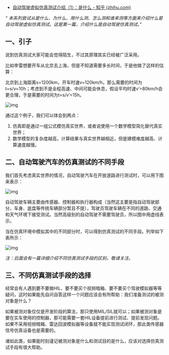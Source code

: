 - [自动驾驶虚拟仿真测试介绍（1）：是什么 - 知乎 (zhihu.com)](https://zhuanlan.zhihu.com/p/144732954)

*“ 本系列尝试从是什么、为什么、用什么测、怎么测和谁来测等方面来介绍什么是自动驾驶虚拟仿真测试。这是第一篇，介绍什么是自动驾驶仿真测试。”*

## 一、引子

说到仿真测试大家可能会觉得陌生，不过其原理其实已经被广泛采用。

比如李雷想要开车从北京去上海，但是不知道需要多长时间，于是他做了这样的估算：

北京到上海距离s=1200km，开车时速v=120km/h，那么需要的时间为t=s/v=10h；考虑到不是全程高速、中间可能会休息，假设平均时速v’=80km/h会更合理，于是需要的时间为t=s/v’=15h。

![img](https://pic1.zhimg.com/80/v2-4f4574f8fcea1dcdb81dbb4db611db40_720w.jpg)

通过这个例子，我们可以体会到两点：

1. 仿真即是通过一组公式模仿真实世界，或者说使用一个数学模型简化替代真实世界；
2. 数学模型的复杂度越高，计算结果与真实世界越相近，但是建模难度越高、计算速度越慢。

## 二、自动驾驶汽车的仿真测试的不同手段

我们首先考虑真实世界的情况，自动驾驶汽车在开放道路进行测试时，可以用下图来表示：

![img](https://pic3.zhimg.com/80/v2-4fe1e29fe989411f86c6c4c82922ef9e_720w.jpg)

自动驾驶车辆主要由传感器、控制器和执行器构成（当然这主要是指自动驾驶部分，车身、底盘等传统车辆部分暂且不提），驾驶员驾驶车辆在不同的道路、交通和天气环境下接受测试。当然高级别的自动驾驶不需要驾驶员，所以图中用虚线表示。

当在仿真环境中模拟其中的不同部分时，可以得到仿真测试的不同手段。列举如下表所示：

![img](https://pic2.zhimg.com/80/v2-21769f2e395aaa57e755e9070895e54d_720w.jpg)

*注：后面会有一篇详细介绍不同仿真测试手段的区别，敬请关注。*

## 三、不同仿真测试手段的选择

经常会有人遇到要不要做HIL、要不要买个视频暗箱、要不要买个驾驶模拟器等等疑问，这时如果能先自问自答这样一个问题应该会有所帮助：我们准备测试的被测对象是什么？

如果被测对象仅仅是开发阶段的算法，那只使用MIL/SIL就可以；如果被测对象是要在实车使用的控制器，那可能需要一套HIL设备提前进行测试、提前发现问题。如果不采用视频暗箱、雷达回波模拟器等设备就不能实现测试闭环，那此类传感器信号仿真设备也是需要的。

诸如此类，如果能时刻谨记被测对象是什么和测试目的是什么，应该对选择仿真测试手段有很大帮助。